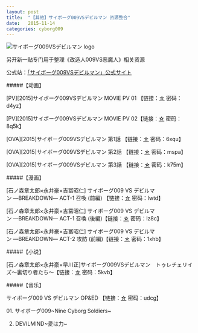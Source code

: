 ```yaml
---
layout: post
title:  "【其他】サイボーグ009VSデビルマン 资源整合"
date:   2015-11-14
categories: cyborg009
---
```


![サイボーグ009VSデビルマン logo](http://upload-images.jianshu.io/upload_images/4047103-8ba83c9f9d3558b0.png?imageMogr2/auto-orient/strip%7CimageView2/2/w/1240)

另开新一贴专门用于整理《改造人009VS恶魔人》相关资源

公式站：[「サイボーグ009VSデビルマン」公式サイト](http://009vsdevilman.com/)

#####【动画】

[PV][2015]サイボーグ009VSデビルマン MOVIE PV 01 【链接：[☆](http://pan.baidu.com/s/1kTGpdGz) 密码：d4yz】

[PV][2015]サイボーグ009VSデビルマン MOVIE PV 02【链接：[☆](http://pan.baidu.com/s/1qWpa2Lm) 密码：8q5k】

[OVA][2015]サイボーグ009VSデビルマン 第1話 【链接：[☆](http://pan.baidu.com/s/1gdnry1P) 密码：6xqu】

[OVA][2015]サイボーグ009VSデビルマン 第2話 【链接：[☆](http://pan.baidu.com/s/1i3nntwp) 密码：mspa】

[OVA][2015]サイボーグ009VSデビルマン 第3話 【链接：[☆](http://pan.baidu.com/s/1c0r1pmC) 密码：k75m】

#####【漫画】

[石ノ森章太郎×永井豪×吉冨昭仁] サイボーグ009 VS デビルマン ―BREAKDOWN― ACT-1 召喚 (前編) 【链接：[☆](http://pan.baidu.com/s/1n1gbc) 密码：lwtd】

[石ノ森章太郎×永井豪×吉冨昭仁] サイボーグ009 VS デビルマン ―BREAKDOWN― ACT-1 召喚 (後編)【链接：[☆](http://pan.baidu.com/s/1pJBxibT) 密码：lz8c】

[石ノ森章太郎×永井豪×吉冨昭仁] サイボーグ009 VS デビルマン ―BREAKDOWN― ACT-2 攻防 (前編)【链接：[☆](http://pan.baidu.com/s/1c0v47Nq) 密码：1xhb】

#####【小说】

[石ノ森章太郎×永井豪×早川正]サイボーグ009VSデビルマン　トゥレチェリイズ～裏切り者たち～【链接：[☆](http://pan.baidu.com/s/1dD8Z9Vb) 密码：5kvb】

#####【音乐】

サイボーグ009 VS デビルマン OP&ED 【链接：[☆](http://pan.baidu.com/s/1i3rW7Xj) 密码：udcg】

01. サイボーグ009~Nine Cyborg Soldiers~

02. DEVILMIND~愛は力~
